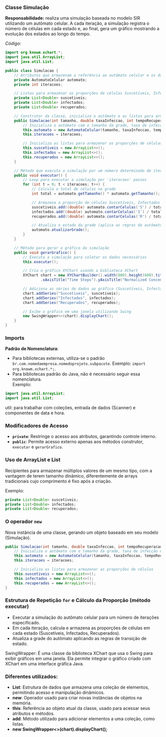 ### Classe Simulação  
**Responsabilidade:** realiza uma simulação baseada no modelo SIR utilizando um autômato celular. 
A cada iteração, a simulação registra o número de células em cada estado e, ao final, gera um gráfico 
mostrando a evolução dos estados ao longo do tempo.
  
*Código:*
```java
import org.knowm.xchart.*;
import java.util.ArrayList;
import java.util.List;

public class Simulacao {
    // Atributos que armazenam a referência ao autômato celular e os dados da simulação
    private AutomatoCelular automato;
    private int iteracoes;

    // Listas para armazenar as proporções de células Suscetíveis, Infectados e Recuperados
    private List<Double> suscetiveis;
    private List<Double> infectados;
    private List<Double> recuperados;

    // Construtor da classe, inicializa o autômato e as listas para armazenar os dados
    public Simulacao(int tamanho, double taxaInfeccao, int tempoRecuperacao, int iteracoes) {
        // Inicializa o autômato com o tamanho da grade, taxa de infecção e tempo de recuperação
        this.automato = new AutomatoCelular(tamanho, taxaInfeccao, tempoRecuperacao);
        this.iteracoes = iteracoes;

        // Inicializa as listas para armazenar as proporções de células
        this.suscetiveis = new ArrayList<>();
        this.infectados = new ArrayList<>();
        this.recuperados = new ArrayList<>();
    }

    // Método que executa a simulação por um número determinado de iterações
    public void executar() {
        // Loop para executar a simulação por 'iteracoes' passos
        for (int t = 0; t < iteracoes; t++) {
            // Calcula o total de células na grade
            int total = automato.getTamanho() * automato.getTamanho();

            // Armazena a proporção de células Suscetíveis, Infectados e Recuperados em relação ao total
            suscetiveis.add((double) automato.contarCelulas('S') / total);
            infectados.add((double) automato.contarCelulas('I') / total);
            recuperados.add((double) automato.contarCelulas('R') / total);

            // Atualiza o estado da grade (aplica as regras do autômato)
            automato.atualizarGrade();
        }
    }

    // Método para gerar o gráfico da simulação
    public void gerarGrafico() {
        // Executa a simulação para coletar os dados necessários
        this.executar();

        // Cria o gráfico XYChart usando a biblioteca XChart
        XYChart chart = new XYChartBuilder().width(800).height(600).title("SIR Model Simulation")
                .xAxisTitle("Time Steps").yAxisTitle("Normalized Concentrations").build();

        // Adiciona as séries de dados ao gráfico (Suscetíveis, Infectados, Recuperados)
        chart.addSeries("Suscetiveis", suscetiveis);
        chart.addSeries("Infectados", infectados);
        chart.addSeries("Recuperados", recuperados);

        // Exibe o gráfico em uma janela utilizando Swing
        new SwingWrapper<>(chart).displayChart();
    }
}  
``` 

### Imports  
**Padrão de Nomenclatura**:  
- Para bibliotecas externas, utiliza-se o padrão `br.com.nomedaempresa.nomedoprojeto.subpacote`. 
Exemplo: `import org.knowm.xchart.*;`.  
- Para bibliotecas padrão do Java, não é necessário seguir essa nomenclatura.  
Exemplo:
```java  
import java.util.ArrayList;  
import java.util.List;  
```  
util: para trabalhar com coleções, entrada de dados (Scanner) e componentes de data e hora.

### Modificadores de Acesso  
- **`private`**: Restringe o acesso aos atributos, garantindo controle interno.  
- **`public`**: Permite acesso externo apenas aos métodos construtor, `executar` e `gerarGrafico`. 

### Uso de ArrayList e List  
Recipientes para armazenar múltiplos valores de um mesmo tipo, com a vantagem de terem tamanho dinâmico, diferentemente de arrays tradicionais cujo comprimento é fixo após a criação.

Exemplo: 
```java  
private List<Double> suscetiveis;  
private List<Double> infectados;  
private List<Double> recuperados;  
``` 

### O operador `new`  
Nova instância de uma classe, gerando um objeto baseado em seu modelo (Simulação).
```java  
public Simulacao(int tamanho, double taxaInfeccao, int tempoRecuperacao, int iteracoes) {
    // Inicializa o autômato com o tamanho da grade, taxa de infecção e tempo de recuperação
    this.automato = new AutomatoCelular(tamanho, taxaInfeccao, tempoRecuperacao);
    this.iteracoes = iteracoes;

    // Inicializa as listas para armazenar as proporções de células
    this.suscetiveis = new ArrayList<>();
    this.infectados = new ArrayList<>();
    this.recuperados = new ArrayList<>();
}
```  
### Estrutura de Repetição `for` e Cálculo da Proporção (método executar)
- Executar a simulação do autômato celular para um número de iterações especificado.
- Em cada iteração, calcula e armazena as proporções de células em cada estado (Suscetíveis, Infectados, Recuperados).
- Atualiza a grade do autômato aplicando as regras de transição de estado.

SwingWrapper: É uma classe da biblioteca XChart que usa o Swing para exibir gráficos em uma janela. Ela permite integrar o gráfico criado com XChart em uma interface gráfica Java.

### Diferentes utilizados: 
- **List**: Estrutura de dados que armazena uma coleção de elementos, permitindo acesso e manipulação dinâmicos.  
- **new**: Operador usado para criar novas instâncias de objetos na memória.  
- **this**: Referência ao objeto atual da classe, usado para acessar seus atributos e métodos.  
- **add**: Método utilizado para adicionar elementos a uma coleção, como listas.
- **new SwingWrapper<>(chart).displayChart();**
